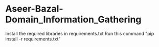 # Aseer-Bazal-Domain_Information_Gathering
Install the required libraries in requirements.txt
Run this command "pip install -r requirements.txt"
